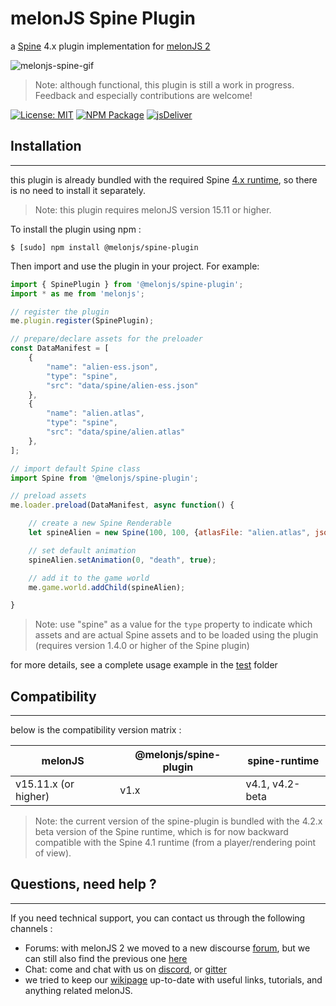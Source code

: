 # melonJS Spine Plugin

a [Spine](http://en.esotericsoftware.com/spine-in-depth) 4.x plugin implementation for [melonJS 2](http://www.melonjs.org)

![melonjs-spine-gif](https://github.com/melonjs/spine-plugin/assets/4033090/dc259c8e-def6-419e-83a9-cda374715686)

>Note: although functional, this plugin is still a work in progress. Feedback and especially contributions are welcome!

[![License: MIT](https://img.shields.io/badge/License-MIT-yellow.svg)](https://github.com/melonjs/es6-boilerplate/blob/master/LICENSE)
[![NPM Package](https://img.shields.io/npm/v/@melonjs/spine-plugin)](https://www.npmjs.com/package/@melonjs/spine-plugin)
[![jsDeliver](https://data.jsdelivr.com/v1/package/npm/@melonjs/spine-plugin/badge?style=rounded)](https://www.jsdelivr.com/package/npm/@melonjs/spine-plugin)


## Installation
-------------------------------------------------------------------------------
this plugin is already bundled with the required Spine [4.x runtime](package.json#dependencies), so there is no need to install it separately.
>Note: this plugin requires melonJS version 15.11 or higher.

To install the plugin using npm :

`$ [sudo] npm install @melonjs/spine-plugin`

Then import and use the plugin in your project. For example:
```JavaScript
import { SpinePlugin } from '@melonjs/spine-plugin';
import * as me from 'melonjs';

// register the plugin
me.plugin.register(SpinePlugin);

// prepare/declare assets for the preloader
const DataManifest = [
    {
        "name": "alien-ess.json",
        "type": "spine",
        "src": "data/spine/alien-ess.json"
    },
    {
        "name": "alien.atlas",
        "type": "spine",
        "src": "data/spine/alien.atlas"
    },
];

// import default Spine class
import Spine from '@melonjs/spine-plugin';

// preload assets
me.loader.preload(DataManifest, async function() {

    // create a new Spine Renderable
    let spineAlien = new Spine(100, 100, {atlasFile: "alien.atlas", jsonFile: "alien-ess.json"});

    // set default animation
    spineAlien.setAnimation(0, "death", true);

    // add it to the game world
    me.game.world.addChild(spineAlien);

}
```
>Note: use "spine" as a value for the `type` property to indicate which assets and are actual Spine assets and to be loaded using the plugin (requires version 1.4.0 or higher of the Spine plugin)

for more details, see a complete usage example in the [test](test) folder

## Compatibility
-------------------------------------------------------------------------------

below is the compatibility version matrix :

| melonJS | @melonjs/spine-plugin | spine-runtime |
|---|---|---|
| v15.11.x (or higher) | v1.x | v4.1, v4.2-beta |

>Note: the current version of the spine-plugin is bundled with the 4.2.x beta version of the Spine runtime, which is for now backward compatible with the Spine 4.1 runtime (from a player/rendering point of view). 

## Questions, need help ?
-------------------------------------------------------------------------------
If you need technical support, you can contact us through the following channels :
* Forums: with melonJS 2 we moved to a new discourse [forum](https://melonjs.discourse.group), but we can still also find the previous one [here](http://www.html5gamedevs.com/forum/32-melonjs/)
* Chat: come and chat with us on [discord](https://discord.gg/aur7JMk), or [gitter](https://gitter.im/melonjs/public)
* we tried to keep our [wikipage](https://github.com/melonjs/melonJS/wiki) up-to-date with useful links, tutorials, and anything related melonJS.